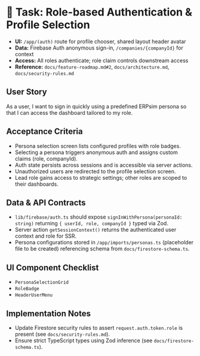 # 🔁 Task: Role-based Authentication & Profile Selection
- **UI:** `/app/(auth)` route for profile chooser, shared layout header avatar
- **Data:** Firebase Auth anonymous sign-in, `/companies/{companyId}` for context
- **Access:** All roles authenticate; role claim controls downstream access
- **Reference:** `docs/feature-roadmap.md#2`, `docs/architecture.md`, `docs/security-rules.md`

## User Story
As a user, I want to sign in quickly using a predefined ERPsim persona so that I can access the dashboard tailored to my role.

## Acceptance Criteria
- Persona selection screen lists configured profiles with role badges.
- Selecting a persona triggers anonymous auth and assigns custom claims (role, companyId).
- Auth state persists across sessions and is accessible via server actions.
- Unauthorized users are redirected to the profile selection screen.
- Lead role gains access to strategic settings; other roles are scoped to their dashboards.

## Data & API Contracts
- `lib/firebase/auth.ts` should expose `signInWithPersona(personaId: string)` returning `{ userId, role, companyId }` typed via Zod.
- Server action `getSessionContext()` returns the authenticated user context and role for SSR.
- Persona configurations stored in `/app/imports/personas.ts` (placeholder file to be created) referencing schema from `docs/firestore-schema.ts`.

## UI Component Checklist
- `PersonaSelectionGrid`
- `RoleBadge`
- `HeaderUserMenu`

## Implementation Notes
- Update Firestore security rules to assert `request.auth.token.role` is present (see `docs/security-rules.md`).
- Ensure strict TypeScript types using Zod inference (see `docs/firestore-schema.ts`).
